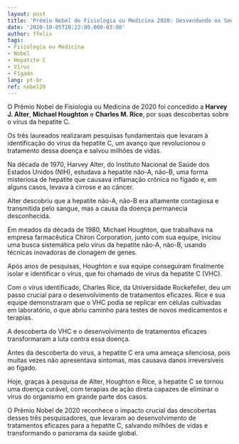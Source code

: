 ```yaml
---
layout: post
title: 'Prêmio Nobel de Fisiologia ou Medicina 2020: Desvendando os Segredos do Fígado e da Hepatite C'
date: '2020-10-05T20:22:00.000-03:00'
author: ffelix
tags:
- Fisiologia ou Medicina
- Nobel
- Hepatite C
- Vírus
- Fígado
lang: pt-br
ref: nobel20
---
```


O Prêmio Nobel de Fisiologia ou Medicina de 2020 foi concedido a **Harvey J. Alter**, **Michael Houghton** e **Charles M. Rice**, por suas descobertas sobre o vírus da hepatite C. 
  <!--more-->

Os três laureados realizaram pesquisas fundamentais que levaram à identificação do vírus da hepatite C, um avanço que revolucionou o tratamento dessa doença e salvou milhões de vidas.

Na década de 1970, Harvey Alter, do Instituto Nacional de Saúde dos Estados Unidos (NIH), estudava a hepatite não-A, não-B, uma forma misteriosa de hepatite que causava inflamação crônica no fígado e, em alguns casos, levava à cirrose e ao câncer. 

Alter descobriu que a hepatite não-A, não-B era altamente contagiosa e transmitida pelo sangue, mas a causa da doença permanecia desconhecida.

Em meados da década de 1980, Michael Houghton, que trabalhava na empresa farmacêutica Chiron Corporation, junto com sua equipe, iniciou uma busca sistemática pelo vírus da hepatite não-A, não-B, usando técnicas inovadoras de clonagem de genes.

Após anos de pesquisas, Houghton e sua equipe conseguiram finalmente isolar e identificar o vírus, que foi chamado de vírus da hepatite C (VHC).

Com o vírus identificado, Charles Rice, da Universidade Rockefeller, deu um passo crucial para o desenvolvimento de tratamentos eficazes. Rice e sua equipe demonstraram que o VHC podia se replicar em células cultivadas em laboratório, o que abriu caminho para testes de novos medicamentos e terapias.

A descoberta do VHC e o desenvolvimento de tratamentos eficazes transformaram a luta contra essa doença. 

Antes da descoberta do vírus, a hepatite C era uma ameaça silenciosa, pois muitas vezes não apresentava sintomas, mas causava danos irreversíveis ao fígado. 

Hoje, graças à pesquisa de Alter, Houghton e Rice, a hepatite C se tornou uma doença curável, com terapias de ação direta capazes de eliminar o vírus do organismo em grande parte dos casos.

O Prêmio Nobel de 2020 reconhece o impacto crucial das descobertas desses três pesquisadores, que levaram ao desenvolvimento de tratamentos eficazes para a hepatite C, salvando milhões de vidas e transformando o panorama da saúde global. 
